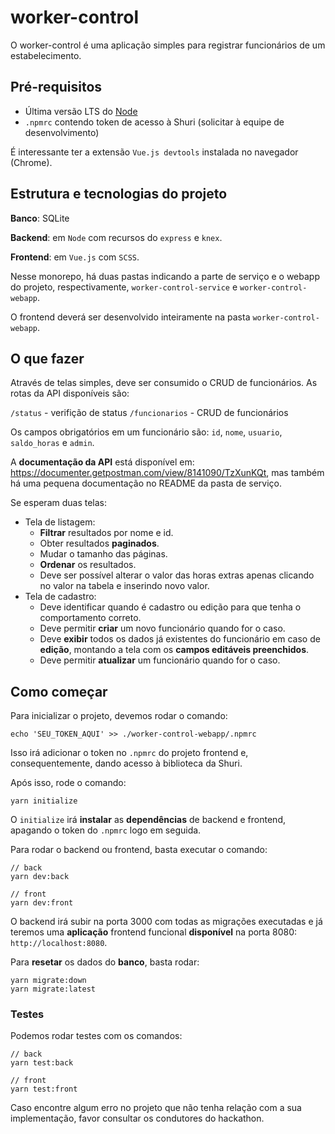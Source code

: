 # worker-control

O worker-control é uma aplicação simples para registrar funcionários de um estabelecimento.

## Pré-requisitos

- Última versão LTS do [Node](https://nodejs.org/en/)
- `.npmrc` contendo token de acesso à Shuri (solicitar à equipe de desenvolvimento)

É interessante ter a extensão `Vue.js devtools` instalada no navegador (Chrome).

## Estrutura e tecnologias do projeto

**Banco**: SQLite

**Backend**: em `Node` com recursos do `express` e `knex`.

**Frontend**: em `Vue.js` com `SCSS`.

Nesse monorepo, há duas pastas indicando a parte de serviço e o webapp do projeto, respectivamente, `worker-control-service` e `worker-control-webapp`.

O frontend deverá ser desenvolvido inteiramente na pasta `worker-control-webapp`.

## O que fazer

Através de telas simples, deve ser consumido o CRUD de funcionários. As rotas da API disponíveis são:

`/status` - verifição de status
`/funcionarios` - CRUD de funcionários

Os campos obrigatórios em um funcionário são: `id`, `nome`, `usuario`, `saldo_horas` e `admin`.

A **documentação da API** está disponível em: https://documenter.getpostman.com/view/8141090/TzXunKQt, mas também há uma pequena documentação no README da pasta de serviço.

Se esperam duas telas:

- Tela de listagem:
  - **Filtrar** resultados por nome e id.
  - Obter resultados **paginados**.
  - Mudar o tamanho das páginas.
  - **Ordenar** os resultados.
  - Deve ser possível alterar o valor das horas extras apenas clicando no valor na tabela e inserindo novo valor.
- Tela de cadastro:
  - Deve identificar quando é cadastro ou edição para que tenha o comportamento correto.
  - Deve permitir **criar** um novo funcionário quando for o caso.
  - Deve **exibir** todos os dados já existentes do funcionário em caso de **edição**, montando a tela com os **campos editáveis preenchidos**.
  - Deve permitir **atualizar** um funcionário quando for o caso.

## Como começar

Para inicializar o projeto, devemos rodar o comando:

```
echo 'SEU_TOKEN_AQUI' >> ./worker-control-webapp/.npmrc
```

Isso irá adicionar o token no `.npmrc` do projeto frontend e, consequentemente, dando acesso à biblioteca da Shuri.

Após isso, rode o comando:

```
yarn initialize
```

O `initialize` irá **instalar** as **dependências** de backend e frontend, apagando o token do `.npmrc` logo em seguida.

Para rodar o backend ou frontend, basta executar o comando:

```
// back
yarn dev:back

// front
yarn dev:front
```

O backend irá subir na porta 3000 com todas as migrações executadas e já teremos uma **aplicação** frontend funcional **disponível** na porta 8080: `http://localhost:8080`.

Para **resetar** os dados do **banco**, basta rodar:

```
yarn migrate:down
yarn migrate:latest
```

### Testes

Podemos rodar testes com os comandos:

```
// back
yarn test:back

// front
yarn test:front

```

Caso encontre algum erro no projeto que não tenha relação com a sua implementação, favor consultar os condutores do hackathon.
